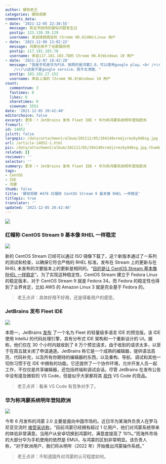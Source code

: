 ```yaml
---
author: 硬核老王
categories: 硬核观察
comments_data:
- date: '2021-12-05 22:30:55'
  message: 有证书劫持的疑似问题发生过
  postip: 123.139.39.129
  username: 来自陕西西安的 Chrome 90.0|GNU/Linux 用户
- date: '2021-12-06 13:02:22'
  message: 鸿蒙也用不了谷歌服务吧
  postip: 117.181.103.78
  username: 来自117.181.103.78的 Chrome 96.0|Windows 10 用户
- date: '2021-12-07 18:42:28'
  message: "我是手机是华为P10，按照的是鸿蒙2.0，可以使用google play。<br />\r\n不过我是在升级鸿蒙之前就安装了google play的。<br
    />\r\n这是不是google service，我不太清楚。"
  postip: 183.192.27.152
  username: 来自上海的 Chrome 96.0|Windows 10 用户
count:
  commentnum: 3
  favtimes: 0
  likes: 0
  sharetimes: 0
  viewnum: 3552
date: '2021-12-05 20:42:40'
editorchoice: false
excerpt: 更多：• JetBrains 发布 Fleet IDE • 华为称鸿蒙系统明年登陆欧洲
fromurl: ''
id: 14052
islctt: false
largepic: /data/attachment/album/202112/05/204140xrmdjzrmz6y9d0sg.jpg
url: /article-14052-1.html
pic: /data/attachment/album/202112/05/204140xrmdjzrmz6y9d0sg.jpg.thumb.jpg
related: []
reviewer: ''
selector: ''
summary: 更多：• JetBrains 发布 Fleet IDE • 华为称鸿蒙系统明年登陆欧洲
tags:
- CentOS
- IDE
- 鸿蒙
thumb: false
title: '硬核观察 #476 红帽称 CentOS Stream 9 基本像 RHEL 一样稳定'
titlepic: true
translator: ''
updated: '2021-12-05 20:42:40'
---
```


![](/data/attachment/album/202112/05/204140xrmdjzrmz6y9d0sg.jpg)


### 红帽称 CentOS Stream 9 基本像 RHEL 一样稳定


![](/data/attachment/album/202112/05/204149mrzz9gccixb1tjgj.jpg)


新的 CentOS Stream 已经可以通过 ISO 镜像下载了，这个新版本通过了一系列的测试和检查，以确保它符合严格的 RHEL 标准。发布在 Stream 上的更新与在 RHEL 未发布的次要版本上的更新是相同的。“[目的是让 CentOS Stream 基本像 RHEL 一样稳定](https://blog.centos.org/2021/12/introducing-centos-stream-9/)”。为了实现这种稳定性，CentOS Stream 建立于 Fedora Linux 的稳定版本，对于 CentOS Stream 9 就是 Fedora 34。而 Fedora 的稳定性也得到了业界肯定，比如 AWS 的 Amazon Linux 3 就是完全基于 Fedora 的。



> 
> 老王点评：具体好用不好用，还是得看用户的感受。
> 
> 
> 


### JetBrains 发布 Fleet IDE


![](/data/attachment/album/202112/05/204212wuarfsukuzuayuaf.png)


本周一，JetBrains [发布](https://www.jetbrains.com/fleet/) 了一个名为 Fleet 的轻量级多语言 IDE 的预览版，该 IDE 使用 IntelliJ 的代码处理引擎，具有分布式 IDE 架构和一个重新设计的 UI。据称，他们仅在 30 个小时内就收到了 8 万个预览请求，由于收到的请求太多，以至于在周五就关闭了申请通道。JetBrains 称它是一个成熟的编辑器，提供语法高亮、代码补完，以及所有你期待的编辑器的东西，以及重构、导航、调试和其他一切你习惯于在 IDE 中拥有的功能。它还提供了一个协作环境，允许开发人员一起工作，不仅仅是共享编辑器，还包括终端和调试会话。尽管 JetBrains 在发布公告中没有提及微软的 VS Code，但是似乎大家都将其 [视作](https://visualstudiomagazine.com/articles/2021/11/30/jetbrains-fleet.aspx) VS Code 的竞品。



> 
> 老王点评：看来 VS Code 有竞争对手了。
> 
> 
> 


### 华为称鸿蒙系统明年登陆欧洲


![](/data/attachment/album/202112/05/204228x5l07l06uy7w67m1.jpg)


今年 6 月发布的鸿蒙 2.0 主要是面向中国市场的。近日华为某海外负责人在罗马尼亚交流时 [接受采访称](https://news.mydrivers.com/1/800/800622.htm)，“目前鸿蒙已经拥有超过 1 亿用户，他们对鸿蒙系统带来的体验非常满意。当用户从安卓切换到鸿蒙时，满意度提高了 10%。”而海外市场的大部分华为手机使用的依然是 EMUI，与鸿蒙的区别非常明显。该负责人称，“对于欧洲用户，我们将从明年（2022 年）开始推出鸿蒙操作系统。”



> 
> 老王点评：不知道国外对鸿蒙的认可程度如何。
> 
> 
>